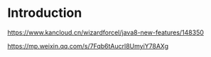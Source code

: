 # Introduction

<https://www.kancloud.cn/wizardforcel/java8-new-features/148350>

https://mp.weixin.qq.com/s/7Fqb6tAucrl8UmyiY78AXg